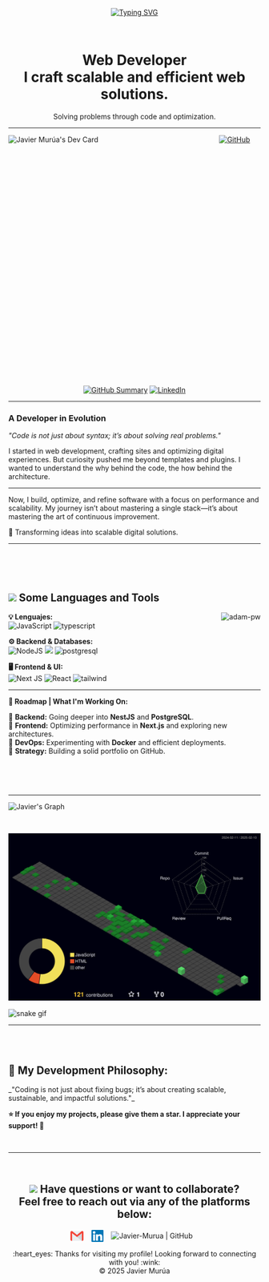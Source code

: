 <p align = "center">
<a href="https://git.io/typing-svg"><img src="https://readme-typing-svg.demolab.com/?font=Source+Code+Pro&size=75&duration=1400&pause=400&color=33FFFF&background=121212&center=true&multiline=true&width=1920&height=384&lines=Hi!+I%27m+Javier.;Enjoy+your+stay+on+my+profile;Happy+coding!" alt="Typing SVG" /></a>
</p>
<br>

<h1 align="center"><b>Web Developer</b><br> I craft scalable and efficient web solutions.</h1>

<p align="center">
  Solving problems through code and optimization.
</p>

---

<a href="https://app.daily.dev/javiermurua"><img src="https://api.daily.dev/devcards/v2/8E1YouFrZVdeLDRaQ4cTR.png?type=default&r=1w1" align="left" width="400" height="500" alt="Javier Murúa's Dev Card"/></a>
<p align="center">
	<a href="mailto:javier@muruadev.com"><img src="https://img.shields.io/badge/Gmail-D14836?style=for-the-badge&logo=gmail&logoColor=white" alt="GitHub"></a>
	<a href="https://profile-summary-for-github.herokuapp.com/user/JavierMurua"><img src="https://img.shields.io/badge/github-%23121011.svg?style=for-the-badge&logo=github&logoColor=white" alt="GitHub Summary"></a>
	<a href="https://www.linkedin.com/in/javier-murua/"><img src="https://img.shields.io/badge/linkedin-%230077B5.svg?style=for-the-badge&logo=linkedin&logoColor=white" alt="LinkedIn"></a>
	
</p>

---

<h3>A Developer in Evolution</h3>

<p><em>"Code is not just about syntax; it’s about solving real problems."</em></p>

<p>I started in web development, crafting sites and optimizing digital experiences. But curiosity pushed me beyond templates and plugins. I wanted to understand the why behind the code, the how behind the architecture.</p>

-----
<p>Now, I build, optimize, and refine software with a focus on performance and scalability. My journey isn’t about mastering a single stack—it’s about mastering the art of continuous improvement.</p>

<p>📌 Transforming ideas into scalable digital solutions.</p>

-----
<br>
<br>
<br>

## <img src="https://media2.giphy.com/media/QssGEmpkyEOhBCb7e1/giphy.gif?cid=ecf05e47a0n3gi1bfqntqmob8g9aid1oyj2wr3ds3mg700bl&rid=giphy.gif" width="50px"> Some Languages and Tools 
<p><img align="right" src="https://github.com/Adam-pw/Adam-pw/blob/main/animation_500_kxa883sd.gif" alt="adam-pw" /></p>

**💡 Lenguajes:**  
<img  alt="JavaScript" src="https://img.shields.io/badge/javascript-%23323330.svg?style=for-the-badge&logo=javascript&logoColor=%23F7DF1E"/>
<img  alt="typescript" src="https://img.shields.io/badge/typescript-3178C6.svg?style=for-the-badge&logo=typescript&logoColor=white"/>

**⚙️ Backend & Databases:**  
![NodeJS](https://img.shields.io/badge/node.js-6DA55F?style=for-the-badge&logo=node.js&logoColor=white)
<img  alr="NestJS" src="https://img.shields.io/badge/NestJs-ea2845.svg?style=for-the-badge&logo=nestjs&logoColor=white" />
<img  alt="postgresql" src="https://img.shields.io/badge/postgreSQL-4169E1.svg?style=for-the-badge&logo=postgresql&logoColor=white"/>   

**🖥️ Frontend & UI:**  
![Next JS](https://img.shields.io/badge/Next-black?style=for-the-badge&logo=next.js&logoColor=white)
![React](https://img.shields.io/badge/react-%2320232a.svg?style=for-the-badge&logo=react&logoColor=%2361DAFB)
<img  alt="tailwind" src="https://img.shields.io/badge/Tailwind_CSS-38B2AC?style=for-the-badge&logo=tailwind-css&logoColor=white"/>

---

**📍 Roadmap | What I'm Working On:**

🔹 **Backend:** Going deeper into **NestJS** and **PostgreSQL**.  
🔹 **Frontend:** Optimizing performance in **Next.js** and exploring new architectures.  
🔹 **DevOps:** Experimenting with **Docker** and efficient deployments.  
🔹 **Strategy:** Building a solid portfolio on GitHub.


<br>
<br>
<br>


------


![Javier's Graph](https://github-readme-activity-graph.vercel.app/graph?username=JavierMurua&custom_title=Javier%27s%20GitHub%20Activity%20Graph&bg_color=0D1117&color=7F3FBF&line=7F3FBF&point=7F3FBF&area_color=FFFFFF&title_color=FFFFFF&area=true)

<br>


![](./profile-3d-contrib/profile-night-green.svg)

![snake gif](https://github.com/null3000/null3000/blob/output/github-contribution-grid-snake.svg)

---
<br>
<br>

<h2>🎯 My Development Philosophy:</h2>
<p>_"Coding is not just about fixing bugs; it’s about creating scalable, sustainable, and impactful solutions."_ </p>

<p><b>⭐ If you enjoy my projects, please give them a star. I appreciate your support! 🚀</b></p>


<br>

---

<br>

<h2 align="center"><img src='https://raw.githubusercontent.com/ShahriarShafin/ShahriarShafin/main/Assets/handshake.gif' width="80px"> Have questions or want to collaborate? <br> Feel free to reach out via any of the platforms below:</h2>
<p align="center">
  <a href="mailto:javier@muruadev.com" style="text-decoration: none;">
    <img align="center" alt="Javier-Murua | Gmail" width="26px" src="https://github.com/SatYu26/SatYu26/blob/master/Assets/Gmail.svg" />
  </a> &nbsp;&nbsp;
  
  <a href="https://www.linkedin.com/in/javier-murua/" target="_blank" style="text-decoration: none;">
    <img align="center" alt="Javier-Murua | Linkedin" width="24px" src="https://github.com/SatYu26/SatYu26/blob/master/Assets/Linkedin.svg" />
  </a> &nbsp;&nbsp;

  
  <a href="https://profile-summary-for-github.herokuapp.com/user/JavierMurua" target="_blank" style="text-decoration: none;">
    <img align="center" alt="Javier-Murua | GitHub" width="26px" src="https://upload.wikimedia.org/wikipedia/commons/thumb/a/ae/Github-desktop-logo-symbol.svg/1024px-Github-desktop-logo-symbol.svg.png" />
  </a> &nbsp;&nbsp;
<p> 

<div align="center">
  :heart_eyes: Thanks for visiting my profile! Looking forward to connecting with you! :wink: <br/>
  &copy; 2025 Javier Murúa
</div>



